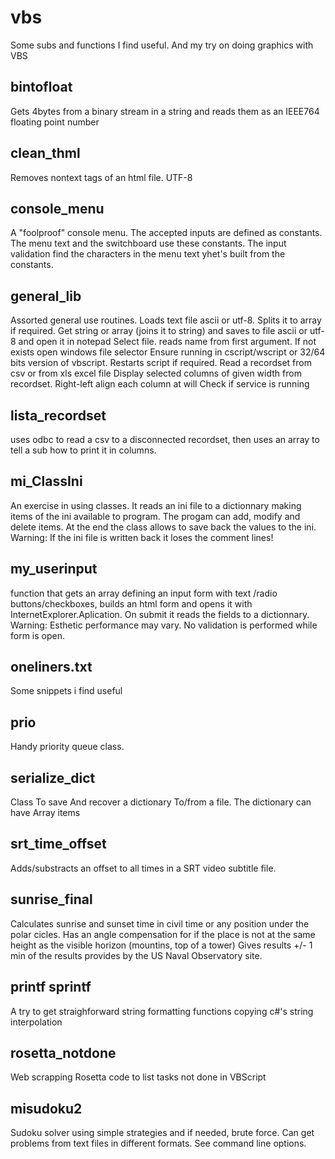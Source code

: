 # vbs
Some subs and functions I find useful. And my try on doing graphics with VBS 


## bintofloat
Gets  4bytes from a binary stream in a string and reads them as an IEEE764 floating point number

## clean_thml
Removes nontext tags of an html file. UTF-8

## console_menu    
A "foolproof" console menu. The accepted inputs are defined as constants. The menu text and the switchboard use these   constants.         The input validation find the characters in the menu text yhet's built from the constants.


## general_lib      
Assorted general use routines. 
  Loads text file ascii or utf-8. Splits it to array if required. 
  Get string or array (joins it to string) and saves to file ascii or utf-8 and open it in notepad
  Select file. reads name from first argument. If not exists open windows file selector
  Ensure running in cscript/wscript or 32/64 bits version of vbscript. Restarts script if required.
  Read a recordset from  csv or from xls excel file 
  Display selected columns of given width from recordset. Right-left align each column at will
  Check if service is running


## lista_recordset 
uses odbc to read a csv to a disconnected recordset, then uses an array to tell a sub how to print it in columns.

## mi_ClassIni      
An exercise in using classes. It reads an ini file to a dictionnary making items of the ini available to program. The progam can add, modify and delete items. At the end the class allows to save back the values to the ini. Warning: If the ini file is written back it loses the comment lines!
                  
## my_userinput  
function that gets an array defining an input form with text /radio buttons/checkboxes, builds an html form and opens it with InternetExplorer.Aplication. On submit it reads the fields to a dictionnary. Warning: Esthetic performance may vary.  No validation is performed while form is open.
                  
## oneliners.txt 
Some snippets i find useful               

## prio
Handy priority queue class.

## serialize_dict
Class To save And recover a dictionary To/from a file. The dictionary can have Array items

## srt_time_offset
Adds/substracts an offset to all times in a SRT video subtitle file.

## sunrise_final
Calculates sunrise and sunset time in civil time or any position under the polar cicles. Has an angle compensation for if the place is not at the same height as the visible horizon (mountins, top of a tower)
Gives results +/- 1 min of the results provides by the US Naval Observatory site.

## printf sprintf
A try to get straighforward string formatting functions copying c#'s string interpolation

## rosetta_notdone
Web scrapping Rosetta code to list tasks not done in VBScript

## misudoku2
Sudoku solver using simple strategies and if needed, brute force. Can get problems from text files in different formats. See command line options.

